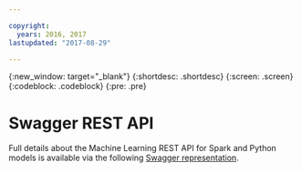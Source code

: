 ```yaml
---

copyright:
  years: 2016, 2017
lastupdated: "2017-08-29"

---
```


{:new_window: target="_blank"}
{:shortdesc: .shortdesc}
{:screen: .screen}
{:codeblock: .codeblock}
{:pre: .pre}

# Swagger REST API


Full details about the Machine Learning REST API for Spark and Python models
is available via the following [Swagger representation](http://watson-ml-api.mybluemix.net/).
